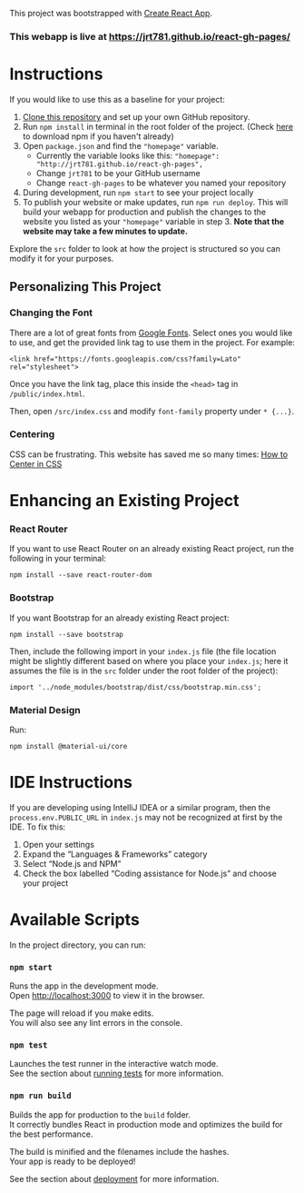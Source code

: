 This project was bootstrapped with [Create React App](https://github.com/facebook/create-react-app).

### This webapp is live at https://jrt781.github.io/react-gh-pages/

# Instructions

If you would like to use this as a baseline for your project:

1. [Clone this repository](https://help.github.com/articles/cloning-a-repository/) and set up your own GitHub repository.
2. Run `npm install` in terminal in the root folder of the project. (Check [here](https://www.npmjs.com/get-npm) to download npm if you haven't already)
3. Open `package.json` and find the `"homepage"` variable.
   * Currently the variable looks like this:
   `"homepage": "http://jrt781.github.io/react-gh-pages",`
   * Change `jrt781` to be your GitHub username
   * Change `react-gh-pages` to be whatever you named your repository
4. During development, run `npm start` to see your project locally
5. To publish your website or make updates, run `npm run deploy`. 
   This will build your webapp for production and publish the changes to 
   the website you listed as your `"homepage"` variable in step 3. <strong>Note that
   the website may take a few minutes to update.</strong>
   
Explore the `src` folder to look at how the project is structured so you can modify it for your purposes.

## Personalizing This Project

### Changing the Font

There are a lot of great fonts from [Google Fonts](https://fonts.google.com/). Select ones you would like to use, and 
get the provided link tag to use them in the project. For example:

```
<link href="https://fonts.googleapis.com/css?family=Lato" rel="stylesheet">
```

Once you have the link tag, place this inside the `<head>` tag in `/public/index.html`.

Then, open `/src/index.css` and modify `font-family` property under `* {...}`.

### Centering

CSS can be frustrating. This website has saved me so many times: [How to Center in CSS](http://howtocenterincss.com)

# Enhancing an Existing Project

### React Router
If you want to use React Router on an already existing React project, 
run the following in your terminal:

```
npm install --save react-router-dom
```
### Bootstrap

If you want Bootstrap for an already existing React project:

```
npm install --save bootstrap
```

Then, include the following import in your `index.js` file (the file
location might be slightly different based on where you place your 
`index.js`; here it assumes the file is in the `src` folder under the 
root folder of the project):

```
import '../node_modules/bootstrap/dist/css/bootstrap.min.css';
``` 

### Material Design

Run:

```
npm install @material-ui/core
```

# IDE Instructions
If you are developing using IntelliJ IDEA or a similar program, then 
the `process.env.PUBLIC_URL` in `index.js` may not be recognized at 
first by the IDE. To fix this:
1. Open your settings
2. Expand the “Languages & Frameworks” category
3. Select “Node.js and NPM”
4. Check the box labelled “Coding assistance for Node.js” and choose 
your project

# Available Scripts

In the project directory, you can run:

### `npm start`

Runs the app in the development mode.<br>
Open [http://localhost:3000](http://localhost:3000) to view it in the browser.

The page will reload if you make edits.<br>
You will also see any lint errors in the console.

### `npm test`

Launches the test runner in the interactive watch mode.<br>
See the section about [running tests](https://facebook.github.io/create-react-app/docs/running-tests) for more information.

### `npm run build`

Builds the app for production to the `build` folder.<br>
It correctly bundles React in production mode and optimizes the build for the best performance.

The build is minified and the filenames include the hashes.<br>
Your app is ready to be deployed!

See the section about [deployment](https://facebook.github.io/create-react-app/docs/deployment) for more information.
